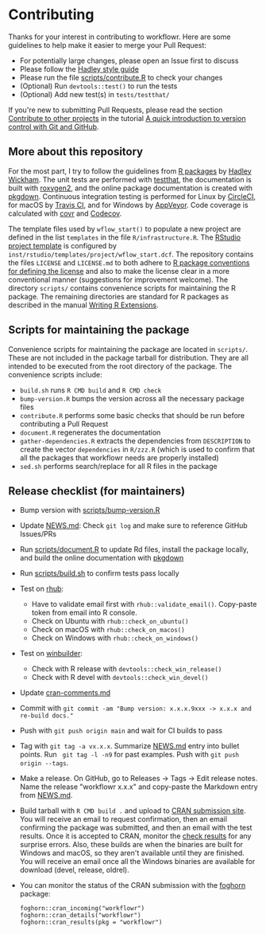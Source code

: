# Contributing

Thanks for your interest in contributing to workflowr.
Here are some guidelines to help make it easier to merge your Pull Request:

* For potentially large changes, please open an Issue first to discuss
* Please follow the [Hadley style guide][style]
* Please run the file [scripts/contribute.R](scripts/contribute.R) to check your changes
* (Optional) Run `devtools::test()` to run the tests
* (Optional) Add new test(s) in `tests/testthat/`

If you're new to submitting Pull Requests, please read the section [Contribute
to other projects][contribute] in the tutorial [A quick introduction to version
control with Git and GitHub][git-tutorial].

## More about this repository

For the most part, I try to follow the guidelines from [R packages][r-pkg] by
[Hadley Wickham][hadley]. The unit tests are performed with [testthat][], the
documentation is built with [roxygen2][], and the online package documentation
is created with [pkgdown][]. Continuous integration testing is performed for
Linux by [CircleCI][circleci], for macOS by [Travis CI][travis], and for Windows
by [AppVeyor][appveyor]. Code coverage is calculated with [covr][] and
[Codecov][].

The template files used by `wflow_start()` to populate a new project are defined
in the list `templates` in the file `R/infrastructure.R`. The [RStudio project
template][pt] is configured by `inst/rstudio/templates/project/wflow_start.dcf`.
The repository contains the files `LICENSE` and `LICENSE.md` to both adhere to
[R package conventions for defining the license][r-exts-licensing] and also to
make the license clear in a more conventional manner (suggestions for
improvement welcome). The directory `scripts/` contains convenience scripts for
maintaining the R package. The remaining directories are standard for R packages
as described in the manual [Writing R Extensions][r-exts].

## Scripts for maintaining the package

Convenience scripts for maintaining the package are located in `scripts/`. These
are not included in the package tarball for distribution. They are all intended
to be executed from the root directory of the package. The convenience scripts
include:

* `build.sh` runs `R CMD build` and `R CMD check`
* `bump-version.R` bumps the version across all the necessary package files
* `contribute.R` performs some basic checks that should be run before
contributing a Pull Request
* `document.R` regenerates the documentation
* `gather-dependencies.R` extracts the dependencies from `DESCRIPTION` to create
the vector `dependencies` in `R/zzz.R` (which is used to confirm that all the
packages that workflowr needs are properly installed)
* `sed.sh` performs search/replace for all R files in the package

## Release checklist (for maintainers)

* Bump version with [scripts/bump-version.R](scripts/bump-version.R)
* Update [NEWS.md](NEWS.md): Check `git log` and make sure to reference GitHub
Issues/PRs
* Run [scripts/document.R](scripts/document.R) to update Rd files, install the
package locally, and build the online documentation with [pkgdown][]
* Run [scripts/build.sh](scripts/build.sh) to confirm tests pass locally
* Test on [rhub][]:
    * Have to validate email first with `rhub::validate_email()`. Copy-paste
    token from email into R console.
    * Check on Ubuntu with `rhub::check_on_ubuntu()`
    * Check on macOS with `rhub::check_on_macos()`
    * Check on Windows with `rhub::check_on_windows()`
* Test on [winbuilder][]:
    * Check with R release with `devtools::check_win_release()`
    * Check with R devel with `devtools::check_win_devel()`
* Update [cran-comments.md](cran-comments.md)
* Commit with `git commit -am "Bump version: x.x.x.9xxx -> x.x.x and re-build
docs."`
* Push with `git push origin main` and wait for CI builds to pass
* Tag with `git tag -a vx.x.x`. Summarize [NEWS.md](NEWS.md) entry into bullet
points. Run ` git tag -l -n9` for past examples. Push with `git push origin
--tags`.
* Make a release. On GitHub, go to Releases -> Tags -> Edit release notes. Name
the release "workflowr x.x.x" and copy-paste the Markdown entry from
[NEWS.md](NEWS.md).
* Build tarball with `R CMD build .` and upload to [CRAN submission
site][cran-submit]. You will receive an email to request confirmation, then an
email confirming the package was submitted, and then an email with the test
results. Once it is accepted to CRAN, monitor the [check results][check-results]
for any surprise errors. Also, these builds are when the binaries are built for
Windows and macOS, so they aren't available until they are finished. You will
receive an email once all the Windows binaries are available for download
(devel, release, oldrel).
* You can monitor the status of the CRAN submission with the [foghorn][]
package:

    ```
    foghorn::cran_incoming("workflowr")
    foghorn::cran_details("workflowr")
    foghorn::cran_results(pkg = "workflowr")
    ```

[appveyor]: https://ci.appveyor.com
[check-results]: https://cran.r-project.org/web/checks/check_results_workflowr.html
[circleci]: https://circleci.com
[Codecov]: https://codecov.io/
[contribute]: http://journals.plos.org/ploscompbiol/article?id=10.1371/journal.pcbi.1004668#sec011
[covr]: https://github.com/jimhester/covr
[cran-submit]: https://cran.r-project.org/submit.html
[foghorn]: https://cran.r-project.org/package=foghorn
[git-tutorial]: http://journals.plos.org/ploscompbiol/article?id=10.1371/journal.pcbi.1004668
[hadley]: http://hadley.nz/
[pkgdown]: https://github.com/r-lib/pkgdown
[pt]: https://rstudio.github.io/rstudio-extensions/rstudio_project_templates.html
[r-exts]: https://cran.r-project.org/doc/manuals/R-exts.html
[r-exts-licensing]: https://cran.r-project.org/doc/manuals/R-exts.html#Licensing
[r-pkg]: http://r-pkgs.had.co.nz/
[rhub]: https://r-hub.github.io/rhub/
[roxygen2]: https://github.com/klutometis/roxygen
[style]: http://adv-r.had.co.nz/Style.html
[testthat]: https://github.com/hadley/testthat
[travis]: https://travis-ci.com/
[winbuilder]: https://win-builder.r-project.org/
